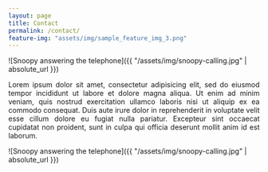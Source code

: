 ```yaml
---
layout: page
title: Contact
permalink: /contact/
feature-img: "assets/img/sample_feature_img_3.png"
---
```


![Snoopy answering the telephone]({{ "/assets/img/snoopy-calling.jpg" | absolute_url }})

<p style="text-align: justify;">
Lorem ipsum dolor sit amet, consectetur adipisicing elit, sed do eiusmod tempor incididunt ut labore et dolore magna aliqua. Ut enim ad minim veniam, quis nostrud exercitation ullamco laboris nisi ut aliquip ex ea commodo consequat. Duis aute irure dolor in reprehenderit in voluptate velit esse cillum dolore eu fugiat nulla pariatur. Excepteur sint occaecat cupidatat non proident, sunt in culpa qui officia deserunt mollit anim id est laborum.
</p>


![Snoopy answering the telephone]({{ "/assets/img/snoopy-calling.jpg" | absolute_url }})

